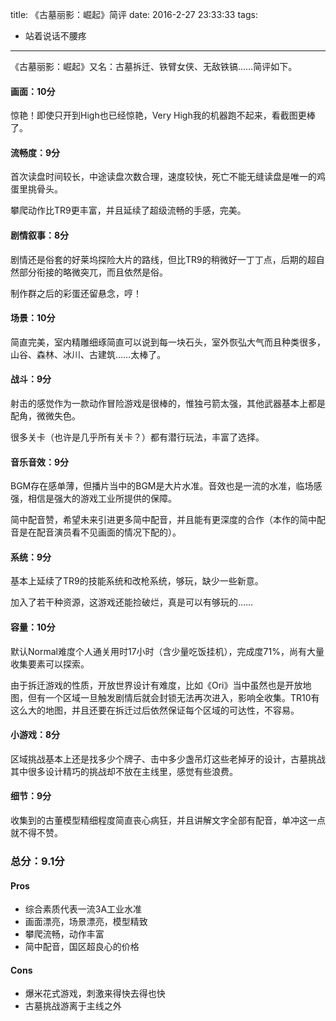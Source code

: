 title: 《古墓丽影：崛起》简评
date: 2016-2-27 23:33:33
tags:
- 站着说话不腰疼
---

《古墓丽影：崛起》又名：古墓拆迁、铁臂女侠、无敌铁镐……简评如下。

<!-- more -->

#### 画面：10分

惊艳！即使只开到High也已经惊艳，Very High我的机器跑不起来，看截图更棒了。

#### 流畅度：9分

首次读盘时间较长，中途读盘次数合理，速度较快，死亡不能无缝读盘是唯一的鸡蛋里挑骨头。

攀爬动作比TR9更丰富，并且延续了超级流畅的手感，完美。

#### 剧情叙事：8分

剧情还是俗套的好莱坞探险大片的路线，但比TR9的稍微好一丁丁点，后期的超自然部分衔接的略微突兀，而且依然是俗。

制作群之后的彩蛋还留悬念，哼！

#### 场景：10分

简直完美，室内精雕细琢简直可以说到每一块石头，室外恢弘大气而且种类很多，山谷、森林、冰川、古建筑……太棒了。

#### 战斗：9分

射击的感觉作为一款动作冒险游戏是很棒的，惟独弓箭太强，其他武器基本上都是配角，微微失色。

很多关卡（也许是几乎所有关卡？）都有潜行玩法，丰富了选择。

#### 音乐音效：9分

BGM存在感单薄，但播片当中的BGM是大片水准。音效也是一流的水准，临场感强，相信是强大的游戏工业所提供的保障。

简中配音赞，希望未来引进更多简中配音，并且能有更深度的合作（本作的简中配音是在配音演员看不见画面的情况下配的）。

#### 系统：9分

基本上延续了TR9的技能系统和改枪系统，够玩，缺少一些新意。

加入了若干种资源，这游戏还能捡破烂，真是可以有够玩的……

#### 容量：10分

默认Normal难度个人通关用时17小时（含少量吃饭挂机），完成度71%，尚有大量收集要素可以探索。

由于拆迁游戏的性质，开放世界设计有难度，比如《Ori》当中虽然也是开放地图，但有一个区域一旦触发剧情后就会封锁无法再次进入，影响全收集。TR10有这么大的地图，并且还要在拆迁过后依然保证每个区域的可达性，不容易。

#### 小游戏：8分

区域挑战基本上还是找多少个牌子、击中多少盏吊灯这些老掉牙的设计，古墓挑战其中很多设计精巧的挑战却不放在主线里，感觉有些浪费。

#### 细节：9分

收集到的古董模型精细程度简直丧心病狂，并且讲解文字全部有配音，单冲这一点就不得不赞。

### 总分：9.1分

#### Pros

* 综合素质代表一流3A工业水准
* 画面漂亮，场景漂亮，模型精致
* 攀爬流畅，动作丰富
* 简中配音，国区超良心的价格

#### Cons

* 爆米花式游戏，刺激来得快去得也快
* 古墓挑战游离于主线之外
